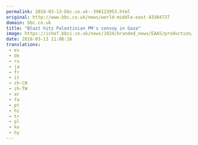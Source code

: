 ```yaml
---
permalink: 2018-03-13-bbc.co.uk--398123953.html
original: http://www.bbc.co.uk/news/world-middle-east-43384737
domain: bbc.co.uk
title: "Blast hits Palestinian PM's convoy in Gaza"
image: https://ichef.bbci.co.uk/news/1024/branded_news/EAA5/production/_100396006_mediaitem100396004.jpg
date: 2018-03-13 11:06:16
translations: 
 - es
 - de
 - ru
 - ja
 - fr
 - it
 - zh-CN
 - zh-TW
 - ar
 - fa
 - pt
 - hi
 - tr
 - pl
 - ko
 - hy
---
```


